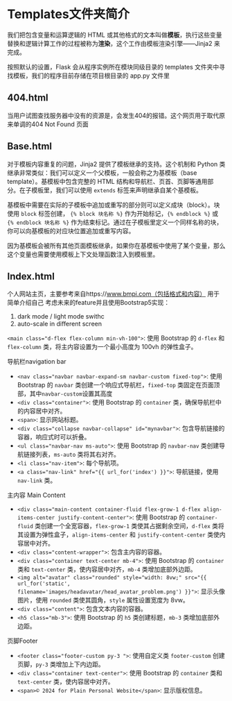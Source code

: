 # Templates文件夹简介

我们把包含变量和运算逻辑的 HTML 或其他格式的文本叫做**模板**，执行这些变量替换和逻辑计算工作的过程被称为**渲染**，这个工作由模板渲染引擎——Jinja2 来完成。

按照默认的设置，Flask 会从程序实例所在模块同级目录的 templates 文件夹中寻找模板，我们的程序目前存储在项目根目录的 app.py 文件里

## 404.html

当用户试图查找服务器中没有的资源是，会发生404的报错。这个网页用于取代原来单调的404 Not Found 页面



## Base.html

对于模板内容重复的问题，Jinja2 提供了模板继承的支持。这个机制和 Python 类继承非常类似：我们可以定义一个父模板，一般会称之为基模板（base template）。基模板中包含完整的 HTML 结构和导航栏、页首、页脚等通用部分。在子模板里，我们可以使用 `extends` 标签来声明继承自某个基模板。

基模板中需要在实际的子模板中追加或重写的部分则可以定义成块（block）。块使用 `block` 标签创建， `{% block 块名称 %}` 作为开始标记，`{% endblock %}` 或 `{% endblock 块名称 %}` 作为结束标记。通过在子模板里定义一个同样名称的块，你可以向基模板的对应块位置追加或重写内容。

因为基模板会被所有其他页面模板继承，如果你在基模板中使用了某个变量，那么这个变量也需要使用模板上下文处理函数注入到模板里。

## Index.html

个人网站主页，主要参考来自https://www.bmpi.com（包括格式和内容） 用于简单介绍自己
考虑未来的feature并且使用Bootstrap5实现：
1. dark mode / light mode swithc
2. auto-scale in different screen

`<main class="d-flex flex-column min-vh-100">`: 使用 Bootstrap 的 `d-flex` 和 `flex-column` 类，将主内容设置为一个最小高度为 100vh 的弹性盒子。



导航栏navigation bar

- `<nav class="navbar navbar-expand-sm navbar-custom fixed-top">`: 使用 Bootstrap 的 `navbar` 类创建一个响应式导航栏，`fixed-top` 类固定在页面顶部，其中`navbar-custom`设置其高度
- `<div class="container">`: 使用 Bootstrap 的 `container` 类，确保导航栏中的内容居中对齐。
- `<span>`: 显示网站标题。
- `<div class="collapse navbar-collapse" id="mynavbar">`: 包含导航链接的容器，响应式时可以折叠。
- `<ul class="navbar-nav ms-auto">`: 使用 Bootstrap 的 `navbar-nav` 类创建导航链接列表，`ms-auto` 类将其右对齐。
- `<li class="nav-item">`: 每个导航项。
- `<a class="nav-link" href="{{ url_for('index') }}">`: 导航链接，使用 `nav-link` 类。



主内容 Main Content

- `<div class="main-content container-fluid flex-grow-1 d-flex align-items-center justify-content-center">`: 使用 Bootstrap 的 `container-fluid` 类创建一个全宽容器，`flex-grow-1` 类使其占据剩余空间，`d-flex` 类将其设置为弹性盒子，`align-items-center` 和 `justify-content-center` 类使内容居中对齐。
- `<div class="content-wrapper">`: 包含主内容的容器。
- `<div class="container text-center mb-4">`: 使用 Bootstrap 的 `container` 类和 `text-center` 类，使内容居中对齐，`mb-4` 类增加底部外边距。
- `<img alt="avatar" class="rounded" style="width: 8vw;" src="{{ url_for('static', filename='images/headavatar/head_avatar_problem.png') }}">`: 显示头像图片，使用 `rounded` 类使其圆角，`style` 属性设置宽度为 8vw。
- `<div class="content">`: 包含文本内容的容器。
- `<h5 class="mb-3">`: 使用 Bootstrap 的 `h5` 类创建标题，`mb-3` 类增加底部外边距。



页脚Footer

- `<footer class="footer-custom py-3 ">`: 使用自定义类 `footer-custom` 创建页脚，`py-3` 类增加上下内边距。
- `<div class="container text-center">`: 使用 Bootstrap 的 `container` 类和 `text-center` 类，使内容居中对齐。
- `<span>© 2024 for Plain Personal Website</span>`: 显示版权信息。